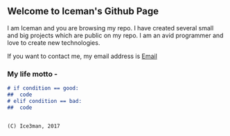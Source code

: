 ## Welcome to Iceman's Github Page

I am Iceman and you are browsing my repo. I have created several small and big projects which are public on my repo.
I am an avid programmer and love to create new technologies.

If you want to contact me, my email address is [Email](mailto:Iceman12@protonmail.com)

### My life motto -

```markdown
# if condition == good:
##  code
# elif condition == bad:
##  code


(C) Ice3man, 2017
